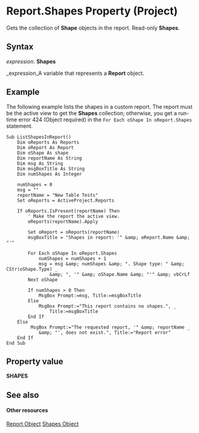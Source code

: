 
# Report.Shapes Property (Project)
Gets the collection of  **Shape** objects in the report. Read-only **Shapes**.

## Syntax

 _expression_. **Shapes**

 _expression_A variable that represents a  **Report** object.


## Example

The following example lists the shapes in a custom report. The report must be the active view to get the  **Shapes** collection; otherwise, you get a run-time error 424 (Object required) in the `For Each oShape In oReport.Shapes` statement.


```
Sub ListShapesInReport()
    Dim oReports As Reports
    Dim oReport As Report
    Dim oShape As shape
    Dim reportName As String
    Dim msg As String
    Dim msgBoxTitle As String
    Dim numShapes As Integer
    
    numShapes = 0
    msg = ""
    reportName = "New Table Tests"
    Set oReports = ActiveProject.Reports
    
    If oReports.IsPresent(reportName) Then
        ' Make the report the active view.
        oReports(reportName).Apply
        
        Set oReport = oReports(reportName)
        msgBoxTitle = "Shapes in report: '" &amp; oReport.Name &amp; "'"
    
        For Each oShape In oReport.Shapes
            numShapes = numShapes + 1
            msg = msg &amp; numShapes &amp; ". Shape type: " &amp; CStr(oShape.Type) _
                &amp; ", '" &amp; oShape.Name &amp; "'" &amp; vbCrLf
        Next oShape
        
        If numShapes > 0 Then
            MsgBox Prompt:=msg, Title:=msgBoxTitle
        Else
            MsgBox Prompt:="This report contains no shapes.", _
                Title:=msgBoxTitle
        End If
    Else
         MsgBox Prompt:="The requested report, '" &amp; reportName _
            &amp; "', does not exist.", Title:="Report error"
    End If
End Sub
```


## Property value

 **SHAPES**


## See also


#### Other resources


 [Report Object](38ef993e-e5cd-b451-06aa-41eb0e93450e.md)
 [Shapes Object](d2b32bcd-5595-a4a7-9772-feb25fd0103a.md)
